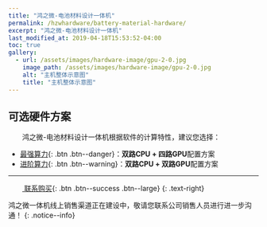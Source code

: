 ```yaml
---
title: "鸿之微-电池材料设计一体机"
permalink: /hzwhardware/battery-material-hardware/
excerpt: "鸿之微-电池材料设计一体机"
last_modified_at: 2019-04-18T15:53:52-04:00
toc: true
gallery:
  - url: /assets/images/hardware-image/gpu-2-0.jpg
    image_path: /assets/images/hardware-image/gpu-2-0.jpg
    alt: "主机整体示意图"
    title: "主机整体示意图"
---
```


## 可选硬件方案
&emsp;&emsp;鸿之微-电池材料设计一体机根据软件的计算特性，建议您选择：
- [最强算力](/hzwhardware/hardware-2cpu-4gpu/){: .btn .btn--danger}：**双路CPU + 四路GPU**配置方案
- [进阶算力](/hzwhardware/hardware-2cpu-2gpu/){: .btn .btn--warning}：**双路CPU + 双路GPU**配置方案

---

&emsp;&emsp;[<i class="fas fa-shopping-cart"></i> 联系购买](http://hzwtech.com/about/3.html){: .btn .btn--success .btn--large}
{: .text-right}

鸿之微一体机线上销售渠道正在建设中，敬请您联系公司销售人员进行进一步沟通！
{: .notice--info}

